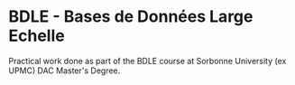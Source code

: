 # BDLE - Bases de Données Large Echelle

Practical work done as part of the BDLE course at Sorbonne University (ex UPMC) DAC Master's Degree.

